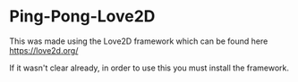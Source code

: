 # Ping-Pong-Love2D
This was made using the Love2D framework which can be found here https://love2d.org/

If it wasn't clear already, in order to use this you must install the framework.
